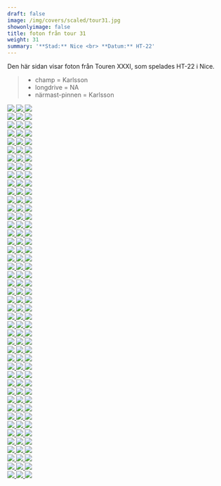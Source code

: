 ```yaml
---  
draft: false  
image: /img/covers/scaled/tour31.jpg  
showonlyimage: false  
title: foton från tour 31  
weight: 31  
summary: '**Stad:** Nice <br> **Datum:** HT-22'  
---
```


Den här sidan visar foton från Touren XXXI, som spelades HT-22 i Nice.

> -   champ = Karlsson  
> -   longdrive = NA  
> -   närmast-pinnen = Karlsson

<div class="col-md-8"> <div class="row">  
<a href="/img/tour31/scaled/001.JPG" data-toggle="lightbox" data-gallery="example-gallery" class="col-sm-4">
<img src="/img/tour31/thumbs/001.JPG" class="img-fluid"> </a>  
<a href="/img/tour31/scaled/002.JPG" data-toggle="lightbox" data-gallery="example-gallery" class="col-sm-4">
<img src="/img/tour31/thumbs/002.JPG" class="img-fluid"> </a>  
<a href="/img/tour31/scaled/003.JPG" data-toggle="lightbox" data-gallery="example-gallery" class="col-sm-4">
<img src="/img/tour31/thumbs/003.JPG" class="img-fluid"> </a> </div>
<div class="row">  
<a href="/img/tour31/scaled/004.JPG" data-toggle="lightbox" data-gallery="example-gallery" class="col-sm-4">
<img src="/img/tour31/thumbs/004.JPG" class="img-fluid"> </a>  
<a href="/img/tour31/scaled/005.JPG" data-toggle="lightbox" data-gallery="example-gallery" class="col-sm-4">
<img src="/img/tour31/thumbs/005.JPG" class="img-fluid"> </a>  
<a href="/img/tour31/scaled/006.JPG" data-toggle="lightbox" data-gallery="example-gallery" class="col-sm-4">
<img src="/img/tour31/thumbs/006.JPG" class="img-fluid"> </a> </div>
<div class="row">  
<a href="/img/tour31/scaled/007.JPG" data-toggle="lightbox" data-gallery="example-gallery" class="col-sm-4">
<img src="/img/tour31/thumbs/007.JPG" class="img-fluid"> </a>  
<a href="/img/tour31/scaled/008.JPG" data-toggle="lightbox" data-gallery="example-gallery" class="col-sm-4">
<img src="/img/tour31/thumbs/008.JPG" class="img-fluid"> </a>  
<a href="/img/tour31/scaled/009.JPG" data-toggle="lightbox" data-gallery="example-gallery" class="col-sm-4">
<img src="/img/tour31/thumbs/009.JPG" class="img-fluid"> </a> </div>
<div class="row">  
<a href="/img/tour31/scaled/010.JPG" data-toggle="lightbox" data-gallery="example-gallery" class="col-sm-4">
<img src="/img/tour31/thumbs/010.JPG" class="img-fluid"> </a>  
<a href="/img/tour31/scaled/011.JPG" data-toggle="lightbox" data-gallery="example-gallery" class="col-sm-4">
<img src="/img/tour31/thumbs/011.JPG" class="img-fluid"> </a>  
<a href="/img/tour31/scaled/012.JPG" data-toggle="lightbox" data-gallery="example-gallery" class="col-sm-4">
<img src="/img/tour31/thumbs/012.JPG" class="img-fluid"> </a> </div>
<div class="row">  
<a href="/img/tour31/scaled/013.JPG" data-toggle="lightbox" data-gallery="example-gallery" class="col-sm-4">
<img src="/img/tour31/thumbs/013.JPG" class="img-fluid"> </a>  
<a href="/img/tour31/scaled/014.JPG" data-toggle="lightbox" data-gallery="example-gallery" class="col-sm-4">
<img src="/img/tour31/thumbs/014.JPG" class="img-fluid"> </a>  
<a href="/img/tour31/scaled/015.JPG" data-toggle="lightbox" data-gallery="example-gallery" class="col-sm-4">
<img src="/img/tour31/thumbs/015.JPG" class="img-fluid"> </a> </div>
<div class="row">  
<a href="/img/tour31/scaled/016.JPG" data-toggle="lightbox" data-gallery="example-gallery" class="col-sm-4">
<img src="/img/tour31/thumbs/016.JPG" class="img-fluid"> </a>  
<a href="/img/tour31/scaled/017.JPG" data-toggle="lightbox" data-gallery="example-gallery" class="col-sm-4">
<img src="/img/tour31/thumbs/017.JPG" class="img-fluid"> </a>  
<a href="/img/tour31/scaled/018.JPG" data-toggle="lightbox" data-gallery="example-gallery" class="col-sm-4">
<img src="/img/tour31/thumbs/018.JPG" class="img-fluid"> </a> </div>
<div class="row">  
<a href="/img/tour31/scaled/019.JPG" data-toggle="lightbox" data-gallery="example-gallery" class="col-sm-4">
<img src="/img/tour31/thumbs/019.JPG" class="img-fluid"> </a>  
<a href="/img/tour31/scaled/020.JPG" data-toggle="lightbox" data-gallery="example-gallery" class="col-sm-4">
<img src="/img/tour31/thumbs/020.JPG" class="img-fluid"> </a>  
<a href="/img/tour31/scaled/021.JPG" data-toggle="lightbox" data-gallery="example-gallery" class="col-sm-4">
<img src="/img/tour31/thumbs/021.JPG" class="img-fluid"> </a> </div>
<div class="row">  
<a href="/img/tour31/scaled/022.JPG" data-toggle="lightbox" data-gallery="example-gallery" class="col-sm-4">
<img src="/img/tour31/thumbs/022.JPG" class="img-fluid"> </a>  
<a href="/img/tour31/scaled/023.JPG" data-toggle="lightbox" data-gallery="example-gallery" class="col-sm-4">
<img src="/img/tour31/thumbs/023.JPG" class="img-fluid"> </a>  
<a href="/img/tour31/scaled/024.JPG" data-toggle="lightbox" data-gallery="example-gallery" class="col-sm-4">
<img src="/img/tour31/thumbs/024.JPG" class="img-fluid"> </a> </div>
<div class="row">  
<a href="/img/tour31/scaled/025.JPG" data-toggle="lightbox" data-gallery="example-gallery" class="col-sm-4">
<img src="/img/tour31/thumbs/025.JPG" class="img-fluid"> </a>  
<a href="/img/tour31/scaled/026.PNG" data-toggle="lightbox" data-gallery="example-gallery" class="col-sm-4">
<img src="/img/tour31/thumbs/026.PNG" class="img-fluid"> </a>  
<a href="/img/tour31/scaled/027.JPG" data-toggle="lightbox" data-gallery="example-gallery" class="col-sm-4">
<img src="/img/tour31/thumbs/027.JPG" class="img-fluid"> </a> </div>
<div class="row">  
<a href="/img/tour31/scaled/028.JPG" data-toggle="lightbox" data-gallery="example-gallery" class="col-sm-4">
<img src="/img/tour31/thumbs/028.JPG" class="img-fluid"> </a>  
<a href="/img/tour31/scaled/029.JPG" data-toggle="lightbox" data-gallery="example-gallery" class="col-sm-4">
<img src="/img/tour31/thumbs/029.JPG" class="img-fluid"> </a>  
<a href="/img/tour31/scaled/030.JPG" data-toggle="lightbox" data-gallery="example-gallery" class="col-sm-4">
<img src="/img/tour31/thumbs/030.JPG" class="img-fluid"> </a> </div>
<div class="row">  
<a href="/img/tour31/scaled/031.JPG" data-toggle="lightbox" data-gallery="example-gallery" class="col-sm-4">
<img src="/img/tour31/thumbs/031.JPG" class="img-fluid"> </a>  
<a href="/img/tour31/scaled/032.JPG" data-toggle="lightbox" data-gallery="example-gallery" class="col-sm-4">
<img src="/img/tour31/thumbs/032.JPG" class="img-fluid"> </a>  
<a href="/img/tour31/scaled/033.JPG" data-toggle="lightbox" data-gallery="example-gallery" class="col-sm-4">
<img src="/img/tour31/thumbs/033.JPG" class="img-fluid"> </a> </div>
<div class="row">  
<a href="/img/tour31/scaled/034.JPG" data-toggle="lightbox" data-gallery="example-gallery" class="col-sm-4">
<img src="/img/tour31/thumbs/034.JPG" class="img-fluid"> </a>  
<a href="/img/tour31/scaled/035.JPG" data-toggle="lightbox" data-gallery="example-gallery" class="col-sm-4">
<img src="/img/tour31/thumbs/035.JPG" class="img-fluid"> </a>  
<a href="/img/tour31/scaled/036.JPG" data-toggle="lightbox" data-gallery="example-gallery" class="col-sm-4">
<img src="/img/tour31/thumbs/036.JPG" class="img-fluid"> </a> </div>
<div class="row">  
<a href="/img/tour31/scaled/037.JPG" data-toggle="lightbox" data-gallery="example-gallery" class="col-sm-4">
<img src="/img/tour31/thumbs/037.JPG" class="img-fluid"> </a>  
<a href="/img/tour31/scaled/038.JPG" data-toggle="lightbox" data-gallery="example-gallery" class="col-sm-4">
<img src="/img/tour31/thumbs/038.JPG" class="img-fluid"> </a>  
<a href="/img/tour31/scaled/039.JPG" data-toggle="lightbox" data-gallery="example-gallery" class="col-sm-4">
<img src="/img/tour31/thumbs/039.JPG" class="img-fluid"> </a> </div>
<div class="row">  
<a href="/img/tour31/scaled/040.JPG" data-toggle="lightbox" data-gallery="example-gallery" class="col-sm-4">
<img src="/img/tour31/thumbs/040.JPG" class="img-fluid"> </a>  
<a href="/img/tour31/scaled/041.JPG" data-toggle="lightbox" data-gallery="example-gallery" class="col-sm-4">
<img src="/img/tour31/thumbs/041.JPG" class="img-fluid"> </a>  
<a href="/img/tour31/scaled/042.JPG" data-toggle="lightbox" data-gallery="example-gallery" class="col-sm-4">
<img src="/img/tour31/thumbs/042.JPG" class="img-fluid"> </a> </div>
<div class="row">  
<a href="/img/tour31/scaled/043.JPG" data-toggle="lightbox" data-gallery="example-gallery" class="col-sm-4">
<img src="/img/tour31/thumbs/043.JPG" class="img-fluid"> </a>  
<a href="/img/tour31/scaled/044.JPG" data-toggle="lightbox" data-gallery="example-gallery" class="col-sm-4">
<img src="/img/tour31/thumbs/044.JPG" class="img-fluid"> </a>  
<a href="/img/tour31/scaled/045.JPG" data-toggle="lightbox" data-gallery="example-gallery" class="col-sm-4">
<img src="/img/tour31/thumbs/045.JPG" class="img-fluid"> </a> </div>
<div class="row">  
<a href="/img/tour31/scaled/046.JPG" data-toggle="lightbox" data-gallery="example-gallery" class="col-sm-4">
<img src="/img/tour31/thumbs/046.JPG" class="img-fluid"> </a>  
<a href="/img/tour31/scaled/047.JPG" data-toggle="lightbox" data-gallery="example-gallery" class="col-sm-4">
<img src="/img/tour31/thumbs/047.JPG" class="img-fluid"> </a>  
<a href="/img/tour31/scaled/048.JPG" data-toggle="lightbox" data-gallery="example-gallery" class="col-sm-4">
<img src="/img/tour31/thumbs/048.JPG" class="img-fluid"> </a> </div>
<div class="row">  
<a href="/img/tour31/scaled/049.JPG" data-toggle="lightbox" data-gallery="example-gallery" class="col-sm-4">
<img src="/img/tour31/thumbs/049.JPG" class="img-fluid"> </a>  
<a href="/img/tour31/scaled/050.JPG" data-toggle="lightbox" data-gallery="example-gallery" class="col-sm-4">
<img src="/img/tour31/thumbs/050.JPG" class="img-fluid"> </a>  
<a href="/img/tour31/scaled/051.JPG" data-toggle="lightbox" data-gallery="example-gallery" class="col-sm-4">
<img src="/img/tour31/thumbs/051.JPG" class="img-fluid"> </a> </div>
<div class="row">  
<a href="/img/tour31/scaled/052.JPG" data-toggle="lightbox" data-gallery="example-gallery" class="col-sm-4">
<img src="/img/tour31/thumbs/052.JPG" class="img-fluid"> </a>  
<a href="/img/tour31/scaled/053.JPG" data-toggle="lightbox" data-gallery="example-gallery" class="col-sm-4">
<img src="/img/tour31/thumbs/053.JPG" class="img-fluid"> </a>  
<a href="/img/tour31/scaled/054.JPG" data-toggle="lightbox" data-gallery="example-gallery" class="col-sm-4">
<img src="/img/tour31/thumbs/054.JPG" class="img-fluid"> </a> </div>
<div class="row">  
<a href="/img/tour31/scaled/055.JPG" data-toggle="lightbox" data-gallery="example-gallery" class="col-sm-4">
<img src="/img/tour31/thumbs/055.JPG" class="img-fluid"> </a>  
<a href="/img/tour31/scaled/056.JPG" data-toggle="lightbox" data-gallery="example-gallery" class="col-sm-4">
<img src="/img/tour31/thumbs/056.JPG" class="img-fluid"> </a>  
<a href="/img/tour31/scaled/057.JPG" data-toggle="lightbox" data-gallery="example-gallery" class="col-sm-4">
<img src="/img/tour31/thumbs/057.JPG" class="img-fluid"> </a> </div>
<div class="row">  
<a href="/img/tour31/scaled/058.JPG" data-toggle="lightbox" data-gallery="example-gallery" class="col-sm-4">
<img src="/img/tour31/thumbs/058.JPG" class="img-fluid"> </a>  
<a href="/img/tour31/scaled/059.JPG" data-toggle="lightbox" data-gallery="example-gallery" class="col-sm-4">
<img src="/img/tour31/thumbs/059.JPG" class="img-fluid"> </a>  
<a href="/img/tour31/scaled/060.JPG" data-toggle="lightbox" data-gallery="example-gallery" class="col-sm-4">
<img src="/img/tour31/thumbs/060.JPG" class="img-fluid"> </a> </div>
<div class="row">  
<a href="/img/tour31/scaled/061.JPG" data-toggle="lightbox" data-gallery="example-gallery" class="col-sm-4">
<img src="/img/tour31/thumbs/061.JPG" class="img-fluid"> </a>  
<a href="/img/tour31/scaled/062.JPG" data-toggle="lightbox" data-gallery="example-gallery" class="col-sm-4">
<img src="/img/tour31/thumbs/062.JPG" class="img-fluid"> </a>  
<a href="/img/tour31/scaled/063.JPG" data-toggle="lightbox" data-gallery="example-gallery" class="col-sm-4">
<img src="/img/tour31/thumbs/063.JPG" class="img-fluid"> </a> </div>
<div class="row">  
<a href="/img/tour31/scaled/064.JPG" data-toggle="lightbox" data-gallery="example-gallery" class="col-sm-4">
<img src="/img/tour31/thumbs/064.JPG" class="img-fluid"> </a>  
<a href="/img/tour31/scaled/065.JPG" data-toggle="lightbox" data-gallery="example-gallery" class="col-sm-4">
<img src="/img/tour31/thumbs/065.JPG" class="img-fluid"> </a>  
<a href="/img/tour31/scaled/066.JPG" data-toggle="lightbox" data-gallery="example-gallery" class="col-sm-4">
<img src="/img/tour31/thumbs/066.JPG" class="img-fluid"> </a> </div>
<div class="row">  
<a href="/img/tour31/scaled/067.JPG" data-toggle="lightbox" data-gallery="example-gallery" class="col-sm-4">
<img src="/img/tour31/thumbs/067.JPG" class="img-fluid"> </a>  
<a href="/img/tour31/scaled/068.JPG" data-toggle="lightbox" data-gallery="example-gallery" class="col-sm-4">
<img src="/img/tour31/thumbs/068.JPG" class="img-fluid"> </a>  
<a href="/img/tour31/scaled/069.JPG" data-toggle="lightbox" data-gallery="example-gallery" class="col-sm-4">
<img src="/img/tour31/thumbs/069.JPG" class="img-fluid"> </a> </div>
<div class="row">  
<a href="/img/tour31/scaled/070.JPG" data-toggle="lightbox" data-gallery="example-gallery" class="col-sm-4">
<img src="/img/tour31/thumbs/070.JPG" class="img-fluid"> </a>  
<a href="/img/tour31/scaled/071.JPG" data-toggle="lightbox" data-gallery="example-gallery" class="col-sm-4">
<img src="/img/tour31/thumbs/071.JPG" class="img-fluid"> </a>  
<a href="/img/tour31/scaled/072.JPG" data-toggle="lightbox" data-gallery="example-gallery" class="col-sm-4">
<img src="/img/tour31/thumbs/072.JPG" class="img-fluid"> </a> </div>
<div class="row">  
<a href="/img/tour31/scaled/073.JPG" data-toggle="lightbox" data-gallery="example-gallery" class="col-sm-4">
<img src="/img/tour31/thumbs/073.JPG" class="img-fluid"> </a>  
<a href="/img/tour31/scaled/074.JPG" data-toggle="lightbox" data-gallery="example-gallery" class="col-sm-4">
<img src="/img/tour31/thumbs/074.JPG" class="img-fluid"> </a>  
<a href="/img/tour31/scaled/075.JPG" data-toggle="lightbox" data-gallery="example-gallery" class="col-sm-4">
<img src="/img/tour31/thumbs/075.JPG" class="img-fluid"> </a> </div>
<div class="row">  
<a href="/img/tour31/scaled/076.JPG" data-toggle="lightbox" data-gallery="example-gallery" class="col-sm-4">
<img src="/img/tour31/thumbs/076.JPG" class="img-fluid"> </a>  
<a href="/img/tour31/scaled/077.JPG" data-toggle="lightbox" data-gallery="example-gallery" class="col-sm-4">
<img src="/img/tour31/thumbs/077.JPG" class="img-fluid"> </a>  
<a href="/img/tour31/scaled/078.JPG" data-toggle="lightbox" data-gallery="example-gallery" class="col-sm-4">
<img src="/img/tour31/thumbs/078.JPG" class="img-fluid"> </a> </div>
<div class="row">  
<a href="/img/tour31/scaled/079.JPG" data-toggle="lightbox" data-gallery="example-gallery" class="col-sm-4">
<img src="/img/tour31/thumbs/079.JPG" class="img-fluid"> </a>  
<a href="/img/tour31/scaled/080.JPG" data-toggle="lightbox" data-gallery="example-gallery" class="col-sm-4">
<img src="/img/tour31/thumbs/080.JPG" class="img-fluid"> </a>  
<a href="/img/tour31/scaled/081.JPG" data-toggle="lightbox" data-gallery="example-gallery" class="col-sm-4">
<img src="/img/tour31/thumbs/081.JPG" class="img-fluid"> </a> </div>
<div class="row">  
<a href="/img/tour31/scaled/082.JPG" data-toggle="lightbox" data-gallery="example-gallery" class="col-sm-4">
<img src="/img/tour31/thumbs/082.JPG" class="img-fluid"> </a>  
<a href="/img/tour31/scaled/083.JPG" data-toggle="lightbox" data-gallery="example-gallery" class="col-sm-4">
<img src="/img/tour31/thumbs/083.JPG" class="img-fluid"> </a>  
<a href="/img/tour31/scaled/084.JPG" data-toggle="lightbox" data-gallery="example-gallery" class="col-sm-4">
<img src="/img/tour31/thumbs/084.JPG" class="img-fluid"> </a> </div>
<div class="row">  
<a href="/img/tour31/scaled/085.JPG" data-toggle="lightbox" data-gallery="example-gallery" class="col-sm-4">
<img src="/img/tour31/thumbs/085.JPG" class="img-fluid"> </a>  
<a href="/img/tour31/scaled/086.JPG" data-toggle="lightbox" data-gallery="example-gallery" class="col-sm-4">
<img src="/img/tour31/thumbs/086.JPG" class="img-fluid"> </a>  
<a href="/img/tour31/scaled/087.JPG" data-toggle="lightbox" data-gallery="example-gallery" class="col-sm-4">
<img src="/img/tour31/thumbs/087.JPG" class="img-fluid"> </a> </div>
<div class="row">  
<a href="/img/tour31/scaled/088.JPG" data-toggle="lightbox" data-gallery="example-gallery" class="col-sm-4">
<img src="/img/tour31/thumbs/088.JPG" class="img-fluid"> </a>  
<a href="/img/tour31/scaled/089.JPG" data-toggle="lightbox" data-gallery="example-gallery" class="col-sm-4">
<img src="/img/tour31/thumbs/089.JPG" class="img-fluid"> </a>  
<a href="/img/tour31/scaled/090.JPG" data-toggle="lightbox" data-gallery="example-gallery" class="col-sm-4">
<img src="/img/tour31/thumbs/090.JPG" class="img-fluid"> </a> </div>
<div class="row">  
<a href="/img/tour31/scaled/091.JPG" data-toggle="lightbox" data-gallery="example-gallery" class="col-sm-4">
<img src="/img/tour31/thumbs/091.JPG" class="img-fluid"> </a>  
<a href="/img/tour31/scaled/092.JPG" data-toggle="lightbox" data-gallery="example-gallery" class="col-sm-4">
<img src="/img/tour31/thumbs/092.JPG" class="img-fluid"> </a>  
<a href="/img/tour31/scaled/093.JPG" data-toggle="lightbox" data-gallery="example-gallery" class="col-sm-4">
<img src="/img/tour31/thumbs/093.JPG" class="img-fluid"> </a> </div>
<div class="row">  
<a href="/img/tour31/scaled/094.JPG" data-toggle="lightbox" data-gallery="example-gallery" class="col-sm-4">
<img src="/img/tour31/thumbs/094.JPG" class="img-fluid"> </a>  
<a href="/img/tour31/scaled/095.JPG" data-toggle="lightbox" data-gallery="example-gallery" class="col-sm-4">
<img src="/img/tour31/thumbs/095.JPG" class="img-fluid"> </a>  
<a href="/img/tour31/scaled/096.JPG" data-toggle="lightbox" data-gallery="example-gallery" class="col-sm-4">
<img src="/img/tour31/thumbs/096.JPG" class="img-fluid"> </a> </div>
<div class="row">  
<a href="/img/tour31/scaled/097.JPG" data-toggle="lightbox" data-gallery="example-gallery" class="col-sm-4">
<img src="/img/tour31/thumbs/097.JPG" class="img-fluid"> </a>  
<a href="/img/tour31/scaled/098.JPG" data-toggle="lightbox" data-gallery="example-gallery" class="col-sm-4">
<img src="/img/tour31/thumbs/098.JPG" class="img-fluid"> </a>  
<a href="/img/tour31/scaled/099.JPG" data-toggle="lightbox" data-gallery="example-gallery" class="col-sm-4">
<img src="/img/tour31/thumbs/099.JPG" class="img-fluid"> </a> </div>
<div class="row">  
<a href="/img/tour31/scaled/100.JPG" data-toggle="lightbox" data-gallery="example-gallery" class="col-sm-4">
<img src="/img/tour31/thumbs/100.JPG" class="img-fluid"> </a>  
<a href="/img/tour31/scaled/101.JPG" data-toggle="lightbox" data-gallery="example-gallery" class="col-sm-4">
<img src="/img/tour31/thumbs/101.JPG" class="img-fluid"> </a>  
<a href="/img/tour31/scaled/102.JPG" data-toggle="lightbox" data-gallery="example-gallery" class="col-sm-4">
<img src="/img/tour31/thumbs/102.JPG" class="img-fluid"> </a> </div>
<div class="row">  
<a href="/img/tour31/scaled/103.JPG" data-toggle="lightbox" data-gallery="example-gallery" class="col-sm-4">
<img src="/img/tour31/thumbs/103.JPG" class="img-fluid"> </a>  
<a href="/img/tour31/scaled/104.JPG" data-toggle="lightbox" data-gallery="example-gallery" class="col-sm-4">
<img src="/img/tour31/thumbs/104.JPG" class="img-fluid"> </a>  
<a href="/img/tour31/scaled/105.JPG" data-toggle="lightbox" data-gallery="example-gallery" class="col-sm-4">
<img src="/img/tour31/thumbs/105.JPG" class="img-fluid"> </a> </div>
<div class="row">  
<a href="/img/tour31/scaled/106.JPG" data-toggle="lightbox" data-gallery="example-gallery" class="col-sm-4">
<img src="/img/tour31/thumbs/106.JPG" class="img-fluid"> </a>  
<a href="/img/tour31/scaled/107.JPG" data-toggle="lightbox" data-gallery="example-gallery" class="col-sm-4">
<img src="/img/tour31/thumbs/107.JPG" class="img-fluid"> </a>  
<a href="/img/tour31/scaled/108.JPG" data-toggle="lightbox" data-gallery="example-gallery" class="col-sm-4">
<img src="/img/tour31/thumbs/108.JPG" class="img-fluid"> </a> </div>
<div class="row">  
<a href="/img/tour31/scaled/109.JPG" data-toggle="lightbox" data-gallery="example-gallery" class="col-sm-4">
<img src="/img/tour31/thumbs/109.JPG" class="img-fluid"> </a>  
<a href="/img/tour31/scaled/110.JPG" data-toggle="lightbox" data-gallery="example-gallery" class="col-sm-4">
<img src="/img/tour31/thumbs/110.JPG" class="img-fluid"> </a>  
<a href="/img/tour31/scaled/111.JPG" data-toggle="lightbox" data-gallery="example-gallery" class="col-sm-4">
<img src="/img/tour31/thumbs/111.JPG" class="img-fluid"> </a> </div>
<div class="row">  
<a href="/img/tour31/scaled/112.JPG" data-toggle="lightbox" data-gallery="example-gallery" class="col-sm-4">
<img src="/img/tour31/thumbs/112.JPG" class="img-fluid"> </a>  
<a href="/img/tour31/scaled/113.JPG" data-toggle="lightbox" data-gallery="example-gallery" class="col-sm-4">
<img src="/img/tour31/thumbs/113.JPG" class="img-fluid"> </a>  
<a href="/img/tour31/scaled/114.JPG" data-toggle="lightbox" data-gallery="example-gallery" class="col-sm-4">
<img src="/img/tour31/thumbs/114.JPG" class="img-fluid"> </a> </div>
<div class="row">  
<a href="/img/tour31/scaled/115.JPG" data-toggle="lightbox" data-gallery="example-gallery" class="col-sm-4">
<img src="/img/tour31/thumbs/115.JPG" class="img-fluid"> </a>  
<a href="/img/tour31/scaled/116.JPG" data-toggle="lightbox" data-gallery="example-gallery" class="col-sm-4">
<img src="/img/tour31/thumbs/116.JPG" class="img-fluid"> </a>  
<a href="/img/tour31/scaled/117.JPG" data-toggle="lightbox" data-gallery="example-gallery" class="col-sm-4">
<img src="/img/tour31/thumbs/117.JPG" class="img-fluid"> </a> </div>
<div class="row">  
<a href="/img/tour31/scaled/118.JPG" data-toggle="lightbox" data-gallery="example-gallery" class="col-sm-4">
<img src="/img/tour31/thumbs/118.JPG" class="img-fluid"> </a>  
<a href="/img/tour31/scaled/119.JPG" data-toggle="lightbox" data-gallery="example-gallery" class="col-sm-4">
<img src="/img/tour31/thumbs/119.JPG" class="img-fluid"> </a>  
<a href="/img/tour31/scaled/120.JPG" data-toggle="lightbox" data-gallery="example-gallery" class="col-sm-4">
<img src="/img/tour31/thumbs/120.JPG" class="img-fluid"> </a> </div>
<div class="row">  
<a href="/img/tour31/scaled/121.JPG" data-toggle="lightbox" data-gallery="example-gallery" class="col-sm-4">
<img src="/img/tour31/thumbs/121.JPG" class="img-fluid"> </a>  
<a href="/img/tour31/scaled/122.JPG" data-toggle="lightbox" data-gallery="example-gallery" class="col-sm-4">
<img src="/img/tour31/thumbs/122.JPG" class="img-fluid"> </a>  
<a href="/img/tour31/scaled/123.JPG" data-toggle="lightbox" data-gallery="example-gallery" class="col-sm-4">
<img src="/img/tour31/thumbs/123.JPG" class="img-fluid"> </a> </div>
<div class="row">  
<a href="/img/tour31/scaled/124.JPG" data-toggle="lightbox" data-gallery="example-gallery" class="col-sm-4">
<img src="/img/tour31/thumbs/124.JPG" class="img-fluid"> </a>  
<a href="/img/tour31/scaled/125.JPG" data-toggle="lightbox" data-gallery="example-gallery" class="col-sm-4">
<img src="/img/tour31/thumbs/125.JPG" class="img-fluid"> </a>  
<a href="/img/tour31/scaled/126.JPG" data-toggle="lightbox" data-gallery="example-gallery" class="col-sm-4">
<img src="/img/tour31/thumbs/126.JPG" class="img-fluid"> </a> </div>
<div class="row">  
<a href="/img/tour31/scaled/127.JPG" data-toggle="lightbox" data-gallery="example-gallery" class="col-sm-4">
<img src="/img/tour31/thumbs/127.JPG" class="img-fluid"> </a>  
<a href="/img/tour31/scaled/128.JPG" data-toggle="lightbox" data-gallery="example-gallery" class="col-sm-4">
<img src="/img/tour31/thumbs/128.JPG" class="img-fluid"> </a>  
<a href="/img/tour31/scaled/129.JPG" data-toggle="lightbox" data-gallery="example-gallery" class="col-sm-4">
<img src="/img/tour31/thumbs/129.JPG" class="img-fluid"> </a> </div>
<div class="row">  
<a href="/img/tour31/scaled/130.JPG" data-toggle="lightbox" data-gallery="example-gallery" class="col-sm-4">
<img src="/img/tour31/thumbs/130.JPG" class="img-fluid"> </a>  
<a href="/img/tour31/scaled/131.JPG" data-toggle="lightbox" data-gallery="example-gallery" class="col-sm-4">
<img src="/img/tour31/thumbs/131.JPG" class="img-fluid"> </a>  
<a href="/img/tour31/scaled/132.JPG" data-toggle="lightbox" data-gallery="example-gallery" class="col-sm-4">
<img src="/img/tour31/thumbs/132.JPG" class="img-fluid"> </a> </div>
<div class="row">  
<a href="/img/tour31/scaled/133.JPG" data-toggle="lightbox" data-gallery="example-gallery" class="col-sm-4">
<img src="/img/tour31/thumbs/133.JPG" class="img-fluid"> </a>  
<a href="/img/tour31/scaled/134.JPG" data-toggle="lightbox" data-gallery="example-gallery" class="col-sm-4">
<img src="/img/tour31/thumbs/134.JPG" class="img-fluid"> </a>  
<a href="/img/tour31/scaled/135.JPG" data-toggle="lightbox" data-gallery="example-gallery" class="col-sm-4">
<img src="/img/tour31/thumbs/135.JPG" class="img-fluid"> </a> </div>
</div>
